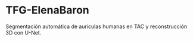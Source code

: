 # TFG-ElenaBaron
Segmentación automática de aurículas humanas en TAC y reconstrucción 3D con U-Net.
